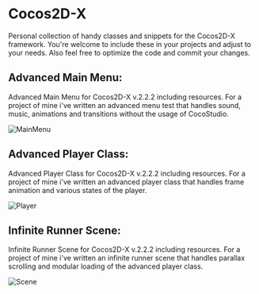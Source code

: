 Cocos2D-X
=========

Personal collection of handy classes and snippets for the Cocos2D-X framework.
You're welcome to include these in your projects and adjust to your needs.
Also feel free to optimize the code and commit your changes.


Advanced Main Menu:
--------------
 Advanced Main Menu for Cocos2D-X v.2.2.2 including resources.
 For a project of mine i've written an advanced menu test that handles sound,
 music, animations and transitions without the usage of CocoStudio. 
 
 ![MainMenu](https://raw.github.com/snlbase/Cocos2D-X/master/img/advmm.jpg)
 
Advanced Player Class:
--------------
 Advanced Player Class for Cocos2D-X v.2.2.2 including resources.
 For a project of mine i've written an advanced player class that handles frame animation 
 and various states of the player.
 
 ![Player](https://raw.github.com/snlbase/Cocos2D-X/master/img/advplayer.jpg)

Infinite Runner Scene:
--------------
 Infinite Runner Scene for Cocos2D-X v.2.2.2 including resources.
 For a project of mine i've written an infinite runner scene that handles parallax scrolling 
 and modular loading of the advanced player class.
 
 ![Scene](https://raw.github.com/snlbase/Cocos2D-X/master/img/advscene.jpg)